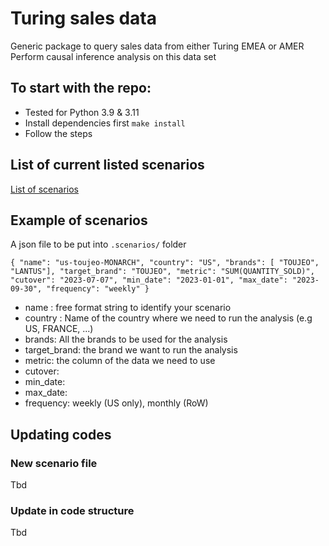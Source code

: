 # Turing sales data


Generic package to query sales data from either Turing EMEA or AMER
Perform causal inference analysis on this data set


## To start with the repo:

* Tested for Python 3.9 & 3.11
* Install dependencies first `make install`
* Follow the steps


## List of current listed scenarios

[List of scenarios](./docs/scenarios.MD)

## Example of scenarios

A json file to be put into `.scenarios/` folder

`
{
    "name": "us-toujeo-MONARCH",
    "country": "US",
    "brands": [ "TOUJEO", "LANTUS"],
    "target_brand": "TOUJEO",
    "metric": "SUM(QUANTITY_SOLD)",
    "cutover": "2023-07-07",
    "min_date": "2023-01-01",
    "max_date": "2023-09-30",
    "frequency": "weekly"
}
   `

* name :  free format string to identify your scenario
* country : Name of the country where we need to run the analysis (e.g US, FRANCE, ...)
* brands: All the brands to be used for the analysis
* target_brand: the brand we want to run the analysis
* metric: the column of the data we need to use 
* cutover:
* min_date:
* max_date:
* frequency: weekly (US only), monthly (RoW)

## Updating codes

### New scenario file

Tbd

### Update in code structure

Tbd
